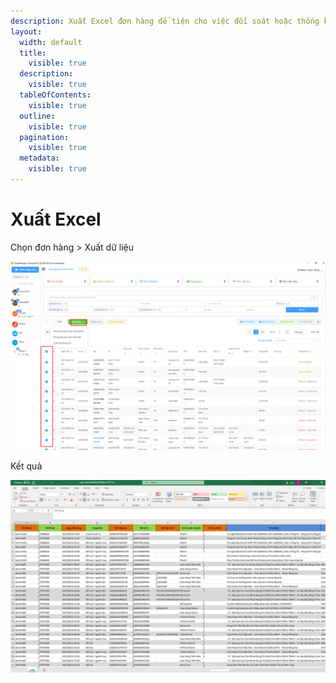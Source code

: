 ```yaml
---
description: Xuất Excel đơn hàng để tiện cho việc đối soát hoặc thống kê
layout:
  width: default
  title:
    visible: true
  description:
    visible: true
  tableOfContents:
    visible: true
  outline:
    visible: true
  pagination:
    visible: true
  metadata:
    visible: true
---
```


# Xuất Excel

Chọn đơn hàng > Xuất dữ liệu

![](<../../../.gitbook/assets/image (173).png>)

Kết quả

![](<../../../.gitbook/assets/image (172).png>)
